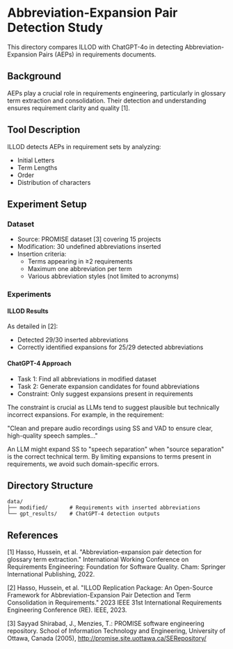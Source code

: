 # Abbreviation-Expansion Pair Detection Study

This directory compares ILLOD with ChatGPT-4o in detecting Abbreviation-Expansion Pairs (AEPs) in requirements documents.

## Background

AEPs play a crucial role in requirements engineering, particularly in glossary term extraction and consolidation. Their detection and understanding ensures requirement clarity and quality [1].

## Tool Description

ILLOD detects AEPs in requirement sets by analyzing:
- Initial Letters
- Term Lengths
- Order
- Distribution of characters

## Experiment Setup

### Dataset
- Source: PROMISE dataset [3] covering 15 projects
- Modification: 30 undefined abbreviations inserted
- Insertion criteria:
  - Terms appearing in ≥2 requirements
  - Maximum one abbreviation per term
  - Various abbreviation styles (not limited to acronyms)

### Experiments

#### ILLOD Results
As detailed in [2]:
- Detected 29/30 inserted abbreviations
- Correctly identified expansions for 25/29 detected abbreviations

#### ChatGPT-4 Approach
- Task 1: Find all abbreviations in modified dataset
- Task 2: Generate expansion candidates for found abbreviations
- Constraint: Only suggest expansions present in requirements

The constraint is crucial as LLMs tend to suggest plausible but technically incorrect expansions. For example, in the requirement:

"Clean and prepare audio recordings using SS and VAD to ensure clear, high-quality speech samples..."

An LLM might expand SS to "speech separation" when "source separation" is the correct technical term. By limiting expansions to terms present in requirements, we avoid such domain-specific errors.

## Directory Structure
```
data/
├── modified/       # Requirements with inserted abbreviations
└── gpt_results/    # ChatGPT-4 detection outputs
```

## References

[1] Hasso, Hussein, et al. "Abbreviation-expansion pair detection for glossary term extraction." International Working Conference on Requirements Engineering: Foundation for Software Quality. Cham: Springer International Publishing, 2022.

[2] Hasso, Hussein, et al. "ILLOD Replication Package: An Open-Source Framework for Abbreviation-Expansion Pair Detection and Term Consolidation in Requirements." 2023 IEEE 31st International Requirements Engineering Conference (RE). IEEE, 2023.

[3] Sayyad Shirabad, J., Menzies, T.: PROMISE software engineering repository. School of Information Technology and Engineering, University of Ottawa, Canada (2005), http://promise.site.uottawa.ca/SERepository/
